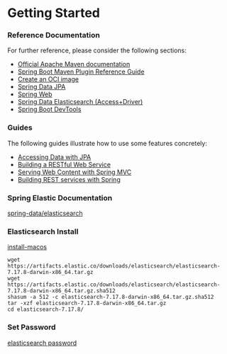 # Getting Started

### Reference Documentation

For further reference, please consider the following sections:

* [Official Apache Maven documentation](https://maven.apache.org/guides/index.html)
* [Spring Boot Maven Plugin Reference Guide](https://docs.spring.io/spring-boot/docs/2.7.6/maven-plugin/reference/html/)
* [Create an OCI image](https://docs.spring.io/spring-boot/docs/2.7.6/maven-plugin/reference/html/#build-image)
* [Spring Data JPA](https://docs.spring.io/spring-boot/docs/2.7.6/reference/htmlsingle/#data.sql.jpa-and-spring-data)
* [Spring Web](https://docs.spring.io/spring-boot/docs/2.7.6/reference/htmlsingle/#web)
* [Spring Data Elasticsearch (Access+Driver)](https://docs.spring.io/spring-boot/docs/2.7.6/reference/htmlsingle/#data.nosql.elasticsearch)
* [Spring Boot DevTools](https://docs.spring.io/spring-boot/docs/2.7.6/reference/htmlsingle/#using.devtools)

### Guides

The following guides illustrate how to use some features concretely:

* [Accessing Data with JPA](https://spring.io/guides/gs/accessing-data-jpa/)
* [Building a RESTful Web Service](https://spring.io/guides/gs/rest-service/)
* [Serving Web Content with Spring MVC](https://spring.io/guides/gs/serving-web-content/)
* [Building REST services with Spring](https://spring.io/guides/tutorials/rest/)

### Spring Elastic Documentation
[spring-data/elasticsearch](https://docs.spring.io/spring-data/elasticsearch/docs/current/reference/html/#upgrading)

### Elasticsearch Install
[install-macos](https://www.elastic.co/guide/en/elasticsearch/reference/7.17/targz.html#install-macos)
```shell
wget https://artifacts.elastic.co/downloads/elasticsearch/elasticsearch-7.17.8-darwin-x86_64.tar.gz
wget https://artifacts.elastic.co/downloads/elasticsearch/elasticsearch-7.17.8-darwin-x86_64.tar.gz.sha512
shasum -a 512 -c elasticsearch-7.17.8-darwin-x86_64.tar.gz.sha512 
tar -xzf elasticsearch-7.17.8-darwin-x86_64.tar.gz
cd elasticsearch-7.17.8/ 
```

### Set Password
[elasticsearch password](https://www.elastic.co/guide/en/elasticsearch/reference/7.17/setup-passwords.html#setup-passwords)

